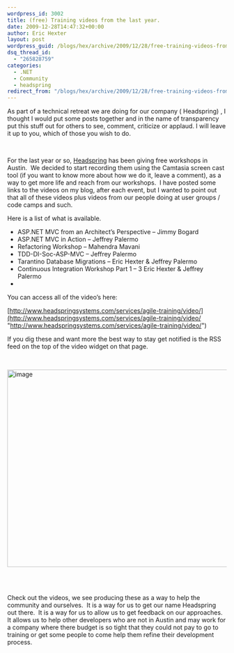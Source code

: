 ```yaml
---
wordpress_id: 3002
title: (free) Training videos from the last year.
date: 2009-12-28T14:47:32+00:00
author: Eric Hexter
layout: post
wordpress_guid: /blogs/hex/archive/2009/12/28/free-training-videos-from-the-last-year.aspx
dsq_thread_id:
  - "265828759"
categories:
  - .NET
  - Community
  - headspring
redirect_from: "/blogs/hex/archive/2009/12/28/free-training-videos-from-the-last-year.aspx/"
---
```

As part of a technical retreat we are doing for our company ( Headspring) , I thought I would put some posts together and in the name of transparency put this stuff out for others to see, comment, criticize or applaud. I will leave it up to you, which of those you wish to do.

&#160;

For the last year or so, [Headspring](http://www.headspringsystems.com/) has been giving free workshops in Austin.&#160; We decided to start recording them using the Camtasia screen cast tool (if you want to know more about how we do it, leave a comment), as a way to get more life and reach from our workshops.&#160; I have posted some links to the videos on my blog, after each event, but I wanted to point out that all of these videos plus videos from our people doing at user groups / code camps and such. 

Here is a list of what is available.

  * ASP.NET MVC from an Architect&#8217;s Perspective &#8211; Jimmy Bogard
  * ASP.NET MVC in Action &#8211; Jeffrey Palermo
  * Refactoring Workshop &#8211; Mahendra Mavani
  * TDD-DI-Soc-ASP-MVC &#8211; Jeffrey Palermo
  * Tarantino Database Migrations &#8211; Eric Hexter & Jeffrey Palermo
  * Continuous Integration Workshop Part 1 &#8211; 3 Eric Hexter & Jeffrey Palermo
  * 

You can access all of the video’s here:

[http://www.headspringsystems.com/services/agile-training/video/](http://www.headspringsystems.com/services/agile-training/video/ "http://www.headspringsystems.com/services/agile-training/video/")

If you dig these and want more the best way to stay get notified is the RSS feed on the top of the video widget on that page.

&#160;

[<img style="border-bottom: 0px;border-left: 0px;border-top: 0px;border-right: 0px" border="0" alt="image" src="http://lostechies.com/erichexter/files/2011/03/image_thumb_14B35C8F.png" width="644" height="453" />](http://lostechies.com/erichexter/files/2011/03/image_679E6FC0.png)&#160;

&#160;

Check out the videos, we see producing these as a way to help the community and ourselves.&#160; It is a way for us to get our name Headspring out there.&#160; It is a way for us to allow us to get feedback on our approaches. It allows us to help other developers who are not in Austin and may work for a company where there budget is so tight that they could not pay to go to training or get some people to come help them refine their development process.